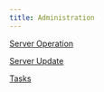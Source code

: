 ```yaml
---
title: Administration
---
```


[Server Operation](../server_operation)

[Server Update](../server_update)

[Tasks](../tasks)
